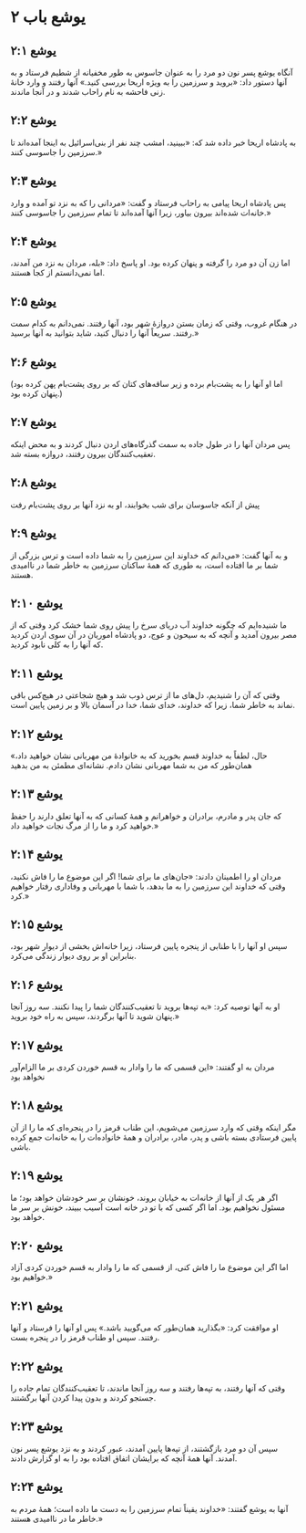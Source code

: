 # یوشع باب ۲

## یوشع ۲:۱
آنگاه یوشع پسر نون دو مرد را به عنوان جاسوس به طور مخفیانه از شطیم فرستاد و به آنها دستور داد: «بروید و سرزمین را به ویژه اریحا بررسی کنید.» آنها رفتند و وارد خانهٔ زنی فاحشه به نام راحاب شدند و در آنجا ماندند.

## یوشع ۲:۲
به پادشاه اریحا خبر داده شد که: «ببینید، امشب چند نفر از بنی‌اسرائیل به اینجا آمده‌اند تا سرزمین را جاسوسی کنند.»

## یوشع ۲:۳
پس پادشاه اریحا پیامی به راحاب فرستاد و گفت: «مردانی را که به نزد تو آمده و وارد خانه‌ات شده‌اند بیرون بیاور، زیرا آنها آمده‌اند تا تمام سرزمین را جاسوسی کنند.»

## یوشع ۲:۴
اما زن آن دو مرد را گرفته و پنهان کرده بود. او پاسخ داد: «بله، مردان به نزد من آمدند، اما نمی‌دانستم از کجا هستند.

## یوشع ۲:۵
در هنگام غروب، وقتی که زمان بستن دروازهٔ شهر بود، آنها رفتند. نمی‌دانم به کدام سمت رفتند. سریعاً آنها را دنبال کنید، شاید بتوانید به آنها برسید.»

## یوشع ۲:۶
(اما او آنها را به پشت‌بام برده و زیر ساقه‌های کتان که بر روی پشت‌بام پهن کرده بود پنهان کرده بود.)

## یوشع ۲:۷
پس مردان آنها را در طول جاده به سمت گذرگاه‌های اردن دنبال کردند و به محض اینکه تعقیب‌کنندگان بیرون رفتند، دروازه بسته شد.

## یوشع ۲:۸
پیش از آنکه جاسوسان برای شب بخوابند، او به نزد آنها بر روی پشت‌بام رفت

## یوشع ۲:۹
و به آنها گفت: «می‌دانم که خداوند این سرزمین را به شما داده است و ترس بزرگی از شما بر ما افتاده است، به طوری که همهٔ ساکنان سرزمین به خاطر شما در ناامیدی هستند.

## یوشع ۲:۱۰
ما شنیده‌ایم که چگونه خداوند آب دریای سرخ را پیش روی شما خشک کرد وقتی که از مصر بیرون آمدید و آنچه که به سیحون و عوج، دو پادشاه اموریان در آن سوی اردن کردید که آنها را به کلی نابود کردید.

## یوشع ۲:۱۱
وقتی که آن را شنیدیم، دل‌های ما از ترس ذوب شد و هیچ شجاعتی در هیچ‌کس باقی نماند به خاطر شما، زیرا که خداوند، خدای شما، خدا در آسمان بالا و بر زمین پایین است.

## یوشع ۲:۱۲
«حال، لطفاً به خداوند قسم بخورید که به خانوادهٔ من مهربانی نشان خواهید داد، همان‌طور که من به شما مهربانی نشان دادم. نشانه‌ای مطمئن به من بدهید

## یوشع ۲:۱۳
که جان پدر و مادرم، برادران و خواهرانم و همهٔ کسانی که به آنها تعلق دارند را حفظ خواهید کرد و ما را از مرگ نجات خواهید داد.»

## یوشع ۲:۱۴
مردان او را اطمینان دادند: «جان‌های ما برای شما! اگر این موضوع ما را فاش نکنید، وقتی که خداوند این سرزمین را به ما بدهد، با شما با مهربانی و وفاداری رفتار خواهیم کرد.»

## یوشع ۲:۱۵
سپس او آنها را با طنابی از پنجره پایین فرستاد، زیرا خانه‌اش بخشی از دیوار شهر بود، بنابراین او بر روی دیوار زندگی می‌کرد.

## یوشع ۲:۱۶
او به آنها توصیه کرد: «به تپه‌ها بروید تا تعقیب‌کنندگان شما را پیدا نکنند. سه روز آنجا پنهان شوید تا آنها برگردند، سپس به راه خود بروید.»

## یوشع ۲:۱۷
مردان به او گفتند: «این قسمی که ما را وادار به قسم خوردن کردی بر ما الزام‌آور نخواهد بود

## یوشع ۲:۱۸
مگر اینکه وقتی که وارد سرزمین می‌شویم، این طناب قرمز را در پنجره‌ای که ما را از آن پایین فرستادی بسته باشی و پدر، مادر، برادران و همهٔ خانواده‌ات را به خانه‌ات جمع کرده باشی.

## یوشع ۲:۱۹
اگر هر یک از آنها از خانه‌ات به خیابان بروند، خونشان بر سر خودشان خواهد بود؛ ما مسئول نخواهیم بود. اما اگر کسی که با تو در خانه است آسیب ببیند، خونش بر سر ما خواهد بود.

## یوشع ۲:۲۰
اما اگر این موضوع ما را فاش کنی، از قسمی که ما را وادار به قسم خوردن کردی آزاد خواهیم بود.»

## یوشع ۲:۲۱
او موافقت کرد: «بگذارید همان‌طور که می‌گویید باشد.» پس او آنها را فرستاد و آنها رفتند. سپس او طناب قرمز را در پنجره بست.

## یوشع ۲:۲۲
وقتی که آنها رفتند، به تپه‌ها رفتند و سه روز آنجا ماندند، تا تعقیب‌کنندگان تمام جاده را جستجو کردند و بدون پیدا کردن آنها برگشتند.

## یوشع ۲:۲۳
سپس آن دو مرد بازگشتند، از تپه‌ها پایین آمدند، عبور کردند و به نزد یوشع پسر نون آمدند. آنها همهٔ آنچه که برایشان اتفاق افتاده بود را به او گزارش دادند.

## یوشع ۲:۲۴
آنها به یوشع گفتند: «خداوند یقیناً تمام سرزمین را به دست ما داده است؛ همهٔ مردم به خاطر ما در ناامیدی هستند.»
